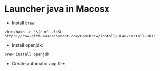 # Launcher java in Macosx

* Install `brew`:

```
/bin/bash -c "$(curl -fsSL https://raw.githubusercontent.com/Homebrew/install/HEAD/install.sh)"
```

* Install openjdk:

```
brew install openjdk
```

* Create automator app file:



